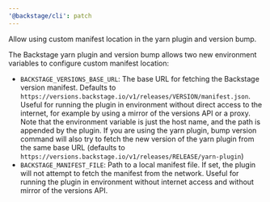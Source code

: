 ```yaml
---
'@backstage/cli': patch
---
```


Allow using custom manifest location in the yarn plugin and version bump.

The Backstage yarn plugin and version bump allows two new environment variables to configure custom manifest location:

- `BACKSTAGE_VERSIONS_BASE_URL`: The base URL for fetching the Backstage version
  manifest. Defaults to `https://versions.backstage.io/v1/releases/VERSION/manifest.json`.
  Useful for running the plugin in environment without direct access to the internet,
  for example by using a mirror of the versions API or a proxy.
  Note that the environment variable is just the host name, and the path is appended by
  the plugin. If you are using the yarn plugin, bump version command will also try
  to fetch the new version of the yarn plugin from the same base URL (defaults to
  `https://versions.backstage.io/v1/releases/RELEASE/yarn-plugin`)
- `BACKSTAGE_MANIFEST_FILE`: Path to a local manifest file. If set, the plugin
  will not attempt to fetch the manifest from the network. Useful for running
  the plugin in environment without internet access and without mirror of the
  versions API.
